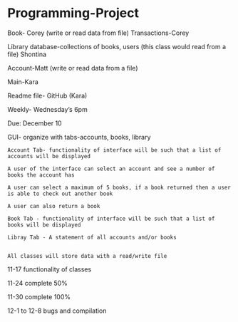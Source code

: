 # Programming-Project

Book- Corey (write or read data from file)
Transactions-Corey 

Library database-collections of books, users (this class would read from a file) Shontina

Account-Matt (write or read data from a file)

Main-Kara

Readme file- GitHub (Kara)

Weekly- Wednesday’s 6pm

Due: December 10

GUI- organize with tabs-accounts, books, library

	Account Tab- functionality of interface will be such that a list of accounts will be displayed

	A user of the interface can select an account and see a number of books the account has

	A user can select a maximum of 5 books, if a book returned then a user is able to check out another book

	A user can also return a book

	Book Tab - functionality of interface will be such that a list of books will be displayed 

	Libray Tab - A statement of all accounts and/or books   


	All classes will store data with a read/write file  




11-17 functionality of classes

11-24 complete 50%

11-30 complete 100%

12-1 to 12-8 bugs and compilation
